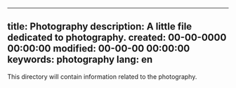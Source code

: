 -----
title: Photography
description: A little file dedicated to photography.
created: 00-00-0000 00:00:00
modified: 00-00-00 00:00:00
keywords: photography
lang: en
-----

This directory will contain information related to the photography.
